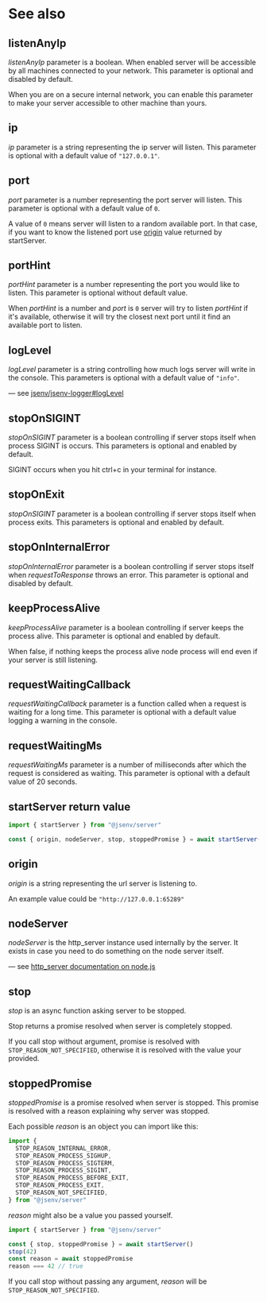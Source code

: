 # See also

## listenAnyIp

_listenAnyIp_ parameter is a boolean. When enabled server will be accessible by all machines connected to your network. This parameter is optional and disabled by default.

When you are on a secure internal network, you can enable this parameter to make your server accessible to other machine than yours.

## ip

_ip_ parameter is a string representing the ip server will listen. This parameter is optional with a default value of `"127.0.0.1"`.

## port

_port_ parameter is a number representing the port server will listen. This parameter is optional with a default value of `0`.

A value of `0` means server will listen to a random available port. In that case, if you want to know the listened port use [origin](#origin) value returned by startServer.

## portHint

_portHint_ parameter is a number representing the port you would like to listen. This parameter is optional without default value.

When _portHint_ is a number and _port_ is `0` server will try to listen _portHint_ if it's available, otherwise it will try the closest next port until it find an available port to listen.

## logLevel

_logLevel_ parameter is a string controlling how much logs server will write in the console. This parameters is optional with a default value of `"info"`.

— see [jsenv/jsenv-logger#logLevel](https://github.com/jsenv/jsenv-logger#logLevel)

## stopOnSIGINT

_stopOnSIGINT_ parameter is a boolean controlling if server stops itself when process SIGINT is occurs. This parameters is optional and enabled by default.

SIGINT occurs when you hit ctrl+c in your terminal for instance.

## stopOnExit

_stopOnSIGINT_ parameter is a boolean controlling if server stops itself when process exits. This parameters is optional and enabled by default.

## stopOnInternalError

_stopOnInternalError_ parameter is a boolean controlling if server stops itself when _requestToResponse_ throws an error. This parameter is optional and disabled by default.

## keepProcessAlive

_keepProcessAlive_ parameter is a boolean controlling if server keeps the process alive. This parameter is optional and enabled by default.

When false, if nothing keeps the process alive node process will end even if your server is still listening.

## requestWaitingCallback

_requestWaitingCallback_ parameter is a function called when a request is waiting for a long time. This parameter is optional with a default value logging a warning in the console.

## requestWaitingMs

_requestWaitingMs_ parameter is a number of milliseconds after which the request is considered as waiting. This parameter is optional with a default value of 20 seconds.

## startServer return value

```js
import { startServer } from "@jsenv/server"

const { origin, nodeServer, stop, stoppedPromise } = await startServer()
```

## origin

_origin_ is a string representing the url server is listening to.

An example value could be `"http://127.0.0.1:65289"`

## nodeServer

_nodeServer_ is the http_server instance used internally by the server. It exists in case you need to do something on the node server itself.

— see [http_server documentation on node.js](https://nodejs.org/api/http.html#http_class_http_server)

## stop

_stop_ is an async function asking server to be stopped.

Stop returns a promise resolved when server is completely stopped.

If you call stop without argument, promise is resolved with `STOP_REASON_NOT_SPECIFIED`, otherwise it is resolved with the value your provided.

## stoppedPromise

_stoppedPromise_ is a promise resolved when server is stopped. This promise is resolved with a reason explaining why server was stopped.

Each possible _reason_ is an object you can import like this:

```js
import {
  STOP_REASON_INTERNAL_ERROR,
  STOP_REASON_PROCESS_SIGHUP,
  STOP_REASON_PROCESS_SIGTERM,
  STOP_REASON_PROCESS_SIGINT,
  STOP_REASON_PROCESS_BEFORE_EXIT,
  STOP_REASON_PROCESS_EXIT,
  STOP_REASON_NOT_SPECIFIED,
} from "@jsenv/server"
```

_reason_ might also be a value you passed yourself.

```js
import { startServer } from "@jsenv/server"

const { stop, stoppedPromise } = await startServer()
stop(42)
const reason = await stoppedPromise
reason === 42 // true
```

If you call stop without passing any argument, _reason_ will be `STOP_REASON_NOT_SPECIFIED`.
